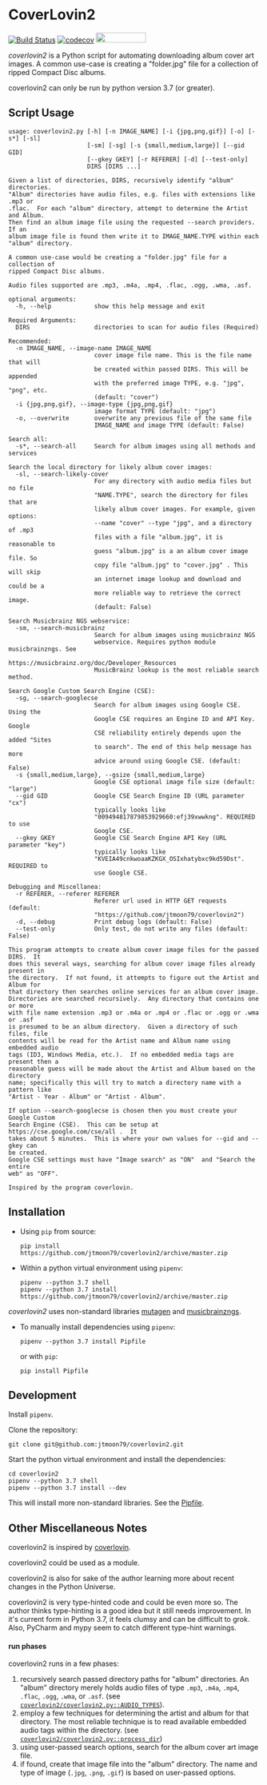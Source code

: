 CoverLovin2
===========

[![Build Status](https://travis-ci.com/jtmoon79/coverlovin2.svg?branch=master)](https://travis-ci.com/jtmoon79/coverlovin2)
[![codecov](https://codecov.io/gh/jtmoon79/coverlovin2/branch/master/graph/badge.svg)](https://codecov.io/gh/jtmoon79/coverlovin2)
<a href="https://codecov.io/gh/jtmoon79/coverlovin2/branch/master/graphs/icicle.svg?token=GY2WtpIZ49" data-canonical-src="https://codecov.io/gh/jtmoon79/coverlovin2/branch/master/graphs/icicle.svg?token=GY2WtpIZ49"><img src="https://codecov.io/gh/jtmoon79/coverlovin2/branch/master/graphs/icicle.svg?token=GY2WtpIZ49" data-canonical-src="https://codecov.io/gh/jtmoon79/coverlovin2/branch/master/graphs/icicle.svg?token=GY2WtpIZ49" width="100" height="20" /></a>

*coverlovin2* is a Python script for automating downloading album cover art
images.  A common use-case is creating a "folder.jpg" file for a
collection of ripped Compact Disc albums.

coverlovin2 can only be run by python version 3.7 (or greater).

Script Usage
------------

    usage: coverlovin2.py [-h] [-n IMAGE_NAME] [-i {jpg,png,gif}] [-o] [-s*] [-sl]
                          [-sm] [-sg] [-s {small,medium,large}] [--gid GID]
                          [--gkey GKEY] [-r REFERER] [-d] [--test-only]
                          DIRS [DIRS ...]
    
    Given a list of directories, DIRS, recursively identify "album" directories.
    "Album" directories have audio files, e.g. files with extensions like .mp3 or
    .flac.  For each "album" directory, attempt to determine the Artist and Album.
    Then find an album image file using the requested --search providers.  If an
    album image file is found then write it to IMAGE_NAME.TYPE within each
    "album" directory.
    
    A common use-case would be creating a "folder.jpg" file for a collection of
    ripped Compact Disc albums.
    
    Audio files supported are .mp3, .m4a, .mp4, .flac, .ogg, .wma, .asf.
    
    optional arguments:
      -h, --help            show this help message and exit
    
    Required Arguments:
      DIRS                  directories to scan for audio files (Required)
    
    Recommended:
      -n IMAGE_NAME, --image-name IMAGE_NAME
                            cover image file name. This is the file name that will
                            be created within passed DIRS. This will be appended
                            with the preferred image TYPE, e.g. "jpg", "png", etc.
                            (default: "cover")
      -i {jpg,png,gif}, --image-type {jpg,png,gif}
                            image format TYPE (default: "jpg")
      -o, --overwrite       overwrite any previous file of the same file
                            IMAGE_NAME and image TYPE (default: False)
    
    Search all:
      -s*, --search-all     Search for album images using all methods and services
    
    Search the local directory for likely album cover images:
      -sl, --search-likely-cover
                            For any directory with audio media files but no file
                            "NAME.TYPE", search the directory for files that are
                            likely album cover images. For example, given options:
                            --name "cover" --type "jpg", and a directory of .mp3
                            files with a file "album.jpg", it is reasonable to
                            guess "album.jpg" is a an album cover image file. So
                            copy file "album.jpg" to "cover.jpg" . This will skip
                            an internet image lookup and download and could be a
                            more reliable way to retrieve the correct image.
                            (default: False)
    
    Search Musicbrainz NGS webservice:
      -sm, --search-musicbrainz
                            Search for album images using musicbrainz NGS
                            webservice. Requires python module musicbrainzngs. See
                            https://musicbrainz.org/doc/Developer_Resources
                            MusicBrainz lookup is the most reliable search method.
    
    Search Google Custom Search Engine (CSE):
      -sg, --search-googlecse
                            Search for album images using Google CSE. Using the
                            Google CSE requires an Engine ID and API Key. Google
                            CSE reliability entirely depends upon the added "Sites
                            to search". The end of this help message has more
                            advice around using Google CSE. (default: False)
      -s {small,medium,large}, --gsize {small,medium,large}
                            Google CSE optional image file size (default: "large")
      --gid GID             Google CSE Search Engine ID (URL parameter "cx")
                            typically looks like
                            "009494817879853929660:efj39xwwkng". REQUIRED to use
                            Google CSE.
      --gkey GKEY           Google CSE Search Engine API Key (URL parameter "key")
                            typically looks like
                            "KVEIA49cnkwoaaKZKGX_OSIxhatybxc9kd59Dst". REQUIRED to
                            use Google CSE.
    
    Debugging and Miscellanea:
      -r REFERER, --referer REFERER
                            Referer url used in HTTP GET requests (default:
                            "https://github.com/jtmoon79/coverlovin2")
      -d, --debug           Print debug logs (default: False)
      --test-only           Only test, do not write any files (default: False)
    
    This program attempts to create album cover image files for the passed DIRS.  It
    does this several ways, searching for album cover image files already present in
    the directory.  If not found, it attempts to figure out the Artist and Album for
    that directory then searches online services for an album cover image.
    Directories are searched recursively.  Any directory that contains one or more
    with file name extension .mp3 or .m4a or .mp4 or .flac or .ogg or .wma or .asf
    is presumed to be an album directory.  Given a directory of such files, file
    contents will be read for the Artist name and Album name using embedded audio
    tags (ID3, Windows Media, etc.).  If no embedded media tags are present then a
    reasonable guess will be made about the Artist and Album based on the directory
    name; specifically this will try to match a directory name with a pattern like
    "Artist - Year - Album" or "Artist - Album".
    
    If option --search-googlecse is chosen then you must create your Google Custom
    Search Engine (CSE).  This can be setup at https://cse.google.com/cse/all .  It
    takes about 5 minutes.  This is where your own values for --gid and --gkey can
    be created.
    Google CSE settings must have "Image search" as "ON"  and "Search the entire
    web" as "OFF".
    
    Inspired by the program coverlovin.

Installation
------------

* Using `pip` from source:
  
      pip install https://github.com/jtmoon79/coverlovin2/archive/master.zip

* Within a python virtual environment using `pipenv`:

      pipenv --python 3.7 shell
      pipenv --python 3.7 install https://github.com/jtmoon79/coverlovin2/archive/master.zip

*coverlovin2* uses non-standard libraries [mutagen](https://pypi.org/project/mutagen/)
and [musicbrainzngs](https://pypi.org/project/musicbrainzngs/).

* To manually install dependencies using `pipenv`:

      pipenv --python 3.7 install Pipfile

  or with `pip`:

      pip install Pipfile

Development
-----------

Install `pipenv`.

Clone the repository:

    git clone git@github.com:jtmoon79/coverlovin2.git

Start the python virtual environment and install the dependencies:

    cd coverlovin2
    pipenv --python 3.7 shell
    pipenv --python 3.7 install --dev

This will install more non-standard libraries. See the [Pipfile](./Pipfile).

Other Miscellaneous Notes
-------------------------

coverlovin2 is inspired by [coverlovin](https://github.com/amorphic/coverlovin).

coverlovin2 could be used as a module.

coverlovin2 is also for sake of the author learning more about recent changes
in the Python Universe.

coverlovin2 is very type-hinted code and could be even more so. The author
thinks type-hinting is a good idea but it still needs improvement. In it's
current form in Python 3.7, it feels clumsy and can be difficult to grok. Also,
PyCharm and mypy seem to catch different type-hint warnings. 

#### run phases


coverlovin2 runs in a few phases:

1. recursively search passed directory paths for "album" directories. An "album"
directory merely holds audio files of type `.mp3`, `.m4a`, `.mp4`, `.flac`,
`.ogg`, `.wma`, or `.asf`. (see [`coverlovin2/coverlovin2.py::AUDIO_TYPES`](./coverlovin2/coverlovin2.py)).
2. employ a few techniques for determining the artist and album for that
directory.  The most reliable technique is to read available embedded audio tags
within the directory. (see [`coverlovin2/coverlovin2.py::process_dir`](./coverlovin2/coverlovin2.py))
3. using user-passed search options, search for the album cover art image file.
4. if found, create that image file into the "album" directory. The name and
type of image (`.jpg`, `.png`, `.gif`) is based on user-passed options.